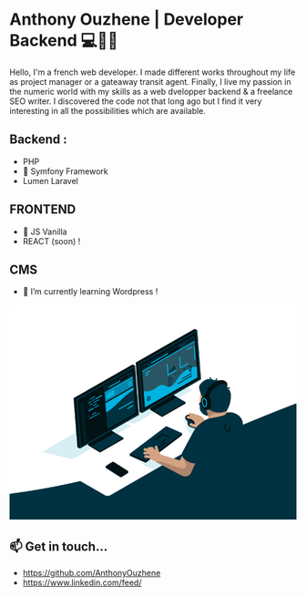 # Anthony Ouzhene | Developer Backend 💻👋🚀

Hello, I'm a french web developer. I made different works throughout my life as project manager or a gateaway transit agent.
Finally, I live my passion in the numeric world with my skills as a web dvelopper backend & a freelance SEO writer.
I discovered the code not that long ago but I find it very interesting in all the possibilities which are available.

## Backend :
- PHP
- 🔭 Symfony Framework
- Lumen Laravel


## FRONTEND
- 🚅 JS Vanilla
- REACT (soon) !

## CMS
- 🌱 I’m currently learning Wordpress !

![Cover](https://github.com/AnthonyOuzhene/AnthonyOuzhene/blob/main/img/code.gif)

## 📫 Get in touch...

- https://github.com/AnthonyOuzhene
- https://www.linkedin.com/feed/
